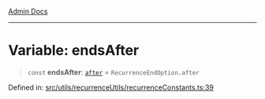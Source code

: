 [Admin Docs](/)

***

# Variable: endsAfter

> `const` **endsAfter**: [`after`](utils\recurrenceUtils\recurrenceTypes\README\enumerations\RecurrenceEndOption.md#after) = `RecurrenceEndOption.after`

Defined in: [src/utils/recurrenceUtils/recurrenceConstants.ts:39](https://github.com/PalisadoesFoundation/talawa-admin/blob/main/src/utils/recurrenceUtils/recurrenceConstants.ts#L39)
